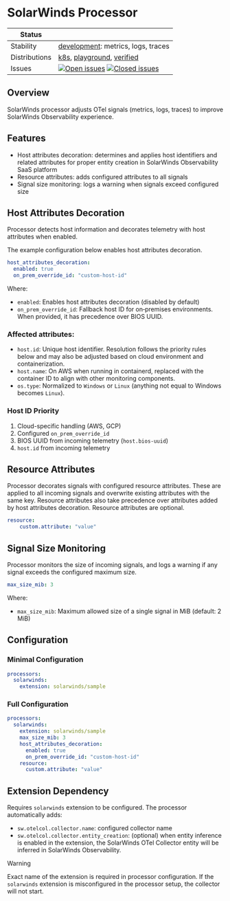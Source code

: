 # SolarWinds Processor

<!-- distribution links hack -->
[verified]: https://github.com/solarwinds/solarwinds-otel-collector-releases#verified
[playground]: https://github.com/solarwinds/solarwinds-otel-collector-releases#playground
[k8s]: https://github.com/solarwinds/solarwinds-otel-collector-releases#k8s


<!-- status autogenerated section -->
| Status        |           |
| ------------- |-----------|
| Stability     | [development]: metrics, logs, traces   |
| Distributions | [k8s], [playground], [verified] |
| Issues        | [![Open issues](https://img.shields.io/github/issues-search/solarwinds/solarwinds-otel-collector-contrib?query=is%3Aissue%20is%3Aopen%20label%3Aprocessor%2Fsolarwinds%20&label=open&color=orange&logo=opentelemetry)](https://github.com/solarwinds/solarwinds-otel-collector-contrib/issues?q=is%3Aopen+is%3Aissue+label%3Aprocessor%2Fsolarwinds) [![Closed issues](https://img.shields.io/github/issues-search/solarwinds/solarwinds-otel-collector-contrib?query=is%3Aissue%20is%3Aclosed%20label%3Aprocessor%2Fsolarwinds%20&label=closed&color=blue&logo=opentelemetry)](https://github.com/solarwinds/solarwinds-otel-collector-contrib/issues?q=is%3Aclosed+is%3Aissue+label%3Aprocessor%2Fsolarwinds) |

[development]: https://github.com/open-telemetry/opentelemetry-collector/blob/main/docs/component-stability.md#development
[k8s]: https://github.com/open-telemetry/opentelemetry-collector-releases/tree/main/distributions/otelcol-k8s
[playground]: 
[verified]: 
<!-- end autogenerated section -->

## Overview
SolarWinds processor adjusts OTel signals (metrics, logs, traces) to improve SolarWinds Observability experience.

## Features
- Host attributes decoration: determines and applies host identifiers and related attributes for proper entity creation in SolarWinds Observability SaaS platform
- Resource attributes: adds configured attributes to all signals
- Signal size monitoring: logs a warning when signals exceed configured size

## Host Attributes Decoration

Processor detects host information and decorates telemetry with host attributes when enabled.

The example configuration below enables host attributes decoration.

```yaml
host_attributes_decoration:
  enabled: true
  on_prem_override_id: "custom-host-id"
```

Where:
- `enabled`: Enables host attributes decoration (disabled by default)
- `on_prem_override_id`: Fallback host ID for on‑premises environments. When provided, it has precedence over BIOS UUID.

### Affected attributes:
- `host.id`: Unique host identifier. Resolution follows the priority rules below and may also be adjusted based on cloud environment and containerization.
- `host.name`: On AWS when running in containerd, replaced with the container ID to align with other monitoring components.
- `os.type`: Normalized to `Windows` or `Linux` (anything not equal to Windows becomes `Linux`).

### Host ID Priority
1. Cloud-specific handling (AWS, GCP)
2. Configured `on_prem_override_id`
3. BIOS UUID from incoming telemetry (`host.bios-uuid`)
4. `host.id` from incoming telemetry


## Resource Attributes
Processor decorates signals with configured resource attributes. These are applied to all incoming signals and overwrite existing attributes with the same key. Resource attributes also take precedence over attributes added by host attributes decoration. Resource attributes are optional.

```yaml
resource:
    custom.attribute: "value"
```

## Signal Size Monitoring
Processor monitors the size of incoming signals, and logs a warning if any signal exceeds the configured maximum size.

```yaml
max_size_mib: 3
```

Where:
- `max_size_mib`: Maximum allowed size of a single signal in MiB (default: 2 MiB)

## Configuration

### Minimal Configuration
```yaml
processors:
  solarwinds:
    extension: solarwinds/sample
```

### Full Configuration
```yaml
processors:
  solarwinds:
    extension: solarwinds/sample
    max_size_mib: 3
    host_attributes_decoration:
      enabled: true
      on_prem_override_id: "custom-host-id"
    resource:
      custom.attribute: "value"
```

## Extension Dependency
Requires `solarwinds` extension to be configured. The processor automatically adds:
- `sw.otelcol.collector.name`: configured collector name
- `sw.otelcol.collector.entity_creation`: (optional) when entity inference is enabled in the extension, the SolarWinds OTel Collector entity will be inferred in SolarWinds Observability.

> [!WARNING]
> Exact name of the extension is required in processor configuration. If the `solarwinds` extension is misconfigured in the processor setup, the collector will not start.
